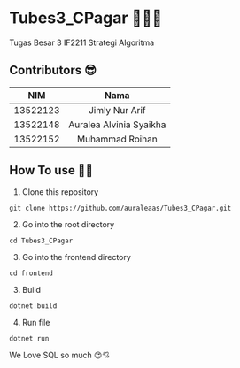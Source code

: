# Tubes3_CPagar 🌱🐄🍗
Tugas Besar 3 IF2211 Strategi Algoritma

## Contributors 😎
| NIM | Nama |
| :---: | :---: |
| 13522123 | Jimly Nur Arif |
| 13522148 | Auralea Alvinia Syaikha  |
| 13522152 | Muhammad Roihan |

## How To use 🧑‍💻
1. Clone this repository
```
git clone https://github.com/auraleaas/Tubes3_CPagar.git
```
2. Go into the root directory
```
cd Tubes3_CPagar
```
3. Go into the frontend directory
```
cd frontend
```
3. Build
```
dotnet build
```
4. Run file
```
dotnet run
```

We Love SQL so much 😍💘
